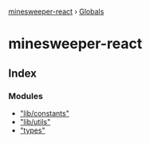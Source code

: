 [minesweeper-react](README.md) › [Globals](globals.md)

# minesweeper-react

## Index

### Modules

* ["lib/constants"](modules/_lib_constants_.md)
* ["lib/utils"](modules/_lib_utils_.md)
* ["types"](modules/_types_.md)
